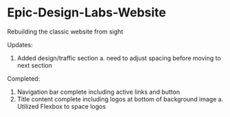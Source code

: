 # Epic-Design-Labs-Website
Rebuilding the classic website from sight

Updates:

1. Added design/traffic section
    a. need to adjust spacing before moving to next section
    
Completed:

1. Navigation bar complete including active links and button
2. Title content complete including logos at bottom of background image
    a. Utilized Flexbox to space logos
